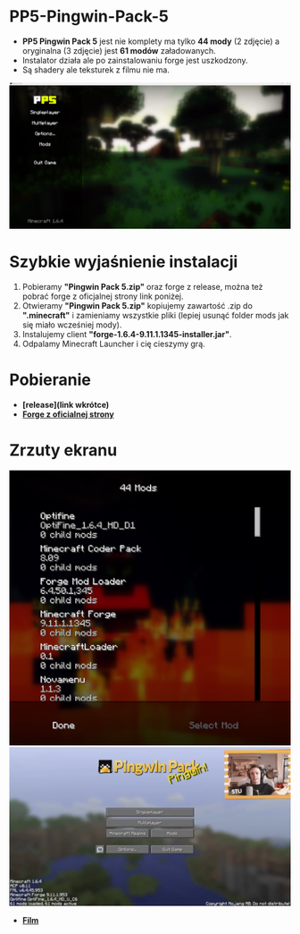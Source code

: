 # PP5-Pingwin-Pack-5
- **PP5 Pingwin Pack 5** jest nie komplety ma tylko **44 mody** (2 zdjęcie) a oryginalna (3 zdjęcie) jest **61 modów** załadowanych.
- Instalator działa ale po zainstalowaniu forge jest uszkodzony.
- Są shadery ale teksturek z filmu nie ma.

![1](png/1.png)

# Szybkie wyjaśnienie instalacji

1. Pobieramy **"Pingwin Pack 5.zip"** oraz forge z release, można też pobrać forge z oficjalnej strony link poniżej.
2. Otwieramy **"Pingwin Pack 5.zip"** kopiujemy zawartość .zip do **".minecraft"** i zamieniamy wszystkie pliki (lepiej usunąć folder mods jak się miało wcześniej mody).
3. Instalujemy client **"forge-1.6.4-9.11.1.1345-installer.jar"**.
4. Odpalamy Minecraft Launcher i cię cieszymy grą.

# Pobieranie

- **[release](link wkrótce)**
- **[Forge z oficialnej strony](https://files.minecraftforge.net/net/minecraftforge/forge/index_1.6.4.html)**

# Zrzuty ekranu

![2](png/2.png)
![3](png/3.png)
- **[Film](https://youtu.be/ns500w9JZrs)**